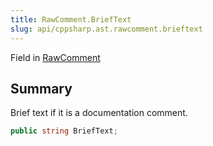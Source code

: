 ```yaml
---
title: RawComment.BriefText
slug: api/cppsharp.ast.rawcomment.brieftext
---
```

Field in [RawComment](/api/cppsharp/ast/rawcomment)

## Summary


Brief text if it is a documentation comment.


```csharp
public string BriefText;
```

